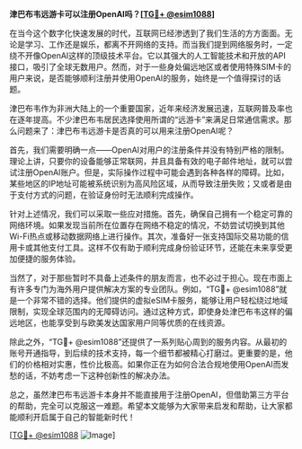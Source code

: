 **津巴布韦远游卡可以注册OpenAI吗？[[TG💪+ @esim1088](https://t.me/s/esim1088)]**

在当今这个数字化快速发展的时代，互联网已经渗透到了我们生活的方方面面。无论是学习、工作还是娱乐，都离不开网络的支持。而当我们提到网络服务时，一定绕不开像OpenAI这样的顶级技术平台。它以其强大的人工智能技术和开放的API接口，吸引了全球无数用户。然而，对于一些身处偏远地区或者使用特殊SIM卡的用户来说，是否能够顺利注册并使用OpenAI的服务，始终是一个值得探讨的话题。

津巴布韦作为非洲大陆上的一个重要国家，近年来经济发展迅速，互联网普及率也在逐年提高。不少津巴布韦居民选择使用所谓的“远游卡”来满足日常通信需求。那么问题来了：津巴布韦远游卡是否真的可以用来注册OpenAI呢？

首先，我们需要明确一点——OpenAI对用户的注册条件并没有特别严格的限制。理论上讲，只要你的设备能够正常联网，并且具备有效的电子邮件地址，就可以尝试注册OpenAI账户。但是，实际操作过程中可能会遇到各种各样的障碍。比如，某些地区的IP地址可能被系统识别为高风险区域，从而导致注册失败；又或者是由于支付方式的问题，在验证身份时无法顺利完成操作。

针对上述情况，我们可以采取一些应对措施。首先，确保自己拥有一个稳定可靠的网络环境。如果发现当前所在位置存在网络不稳定的情况，不妨尝试切换到其他Wi-Fi热点或移动数据网络上进行操作。其次，准备好一张支持国际交易功能的信用卡或其他支付工具。这样不仅有助于顺利完成身份验证环节，还能在未来享受更加便捷的服务体验。

当然了，对于那些暂时不具备上述条件的朋友而言，也不必过于担心。现在市面上有许多专门为海外用户提供解决方案的专业团队。例如，“TG💪+ @esim1088”就是一个非常不错的选择。他们提供的虚拟eSIM卡服务，能够让用户轻松绕过地域限制，实现全球范围内的无障碍访问。通过这种方式，即使身处津巴布韦这样的偏远地区，也能享受到与欧美发达国家用户同等优质的在线资源。

除此之外，“TG💪+ @esim1088”还提供了一系列贴心周到的服务内容。从最初的账号开通指导，到后续的技术支持，每一个细节都被精心打磨过。更重要的是，他们的价格相对实惠，性价比极高。如果你正在为如何合法合规地使用OpenAI而发愁的话，不妨考虑一下这种创新性的解决办法。

总之，虽然津巴布韦远游卡本身并不能直接用于注册OpenAI，但借助第三方平台的帮助，完全可以克服这一难题。希望本文能够为大家带来启发和帮助，让大家都能顺利开启属于自己的智能新时代！

[[TG💪+ @esim1088](https://t.me/s/esim1088) ![Image](https://i.postimg.cc/4NQfJmqS/Snipaste-2025-05-13-00-14-12.png)]